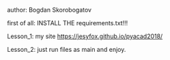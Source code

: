 author: Bogdan Skorobogatov

first of all:
    INSTALL THE requirements.txt!!!

Lesson_1:
    my site https://jesyfox.github.io/pyacad2018/
    
Lesson_2:
    just run files as main and enjoy.
